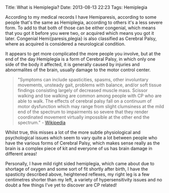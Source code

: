 Title: What is Hemiplegia?
Date: 2013-08-13 22:23
Tags: Hemiplegia

According to my medical records I have Hemiparesis, according to some people that's the same as Hemiplegia, according to others it's a less severe form. To add to that both of those can be either congenial, which means that you got it before you were two, or acquired which means you got it later. Congenial Hemi{paresis,plegia} is also classified as Cerebral Palsy, where as acquired is considered a neurological condition.

It appears to get more complicated the more people you involve, but at the end of the day Hemiplegia is a form of Cerebral Palsy, in which only one side of the body it affected, it is generally caused by injuries and abnormalites of the brain, usually damage to the motor control center.

> "Symptoms can include spasticities, spasms, other involuntary movements, unsteady gait, problems with balance, and/or soft tissue findings consisting largely of decreased muscle mass. Scissor walking and toe walking are common among people with CP who are able to walk. The effects of cerebral palsy fall on a continuum of motor dysfunction which may range from slight clumsiness at the mild end of the spectrum to impairments so severe that they render coordinated movement virtually impossible at the other end the spectrum." - [Wikipedia](https://en.wikipedia.org/wiki/Hemiplegia)

Whilst true, this misses a lot of the more subtle physiological and psychological issues which seem to vary quite a lot between people who have the various forms of Cerebral Palsy, which makes sense really as the brain is a complex piece of kit and everyone of us has brain damage in different areas!

Personally, I have mild right sided hemiplegia, which came about due to shortage of oxygen and some sort of fit shortly after birth, I have the spasticity described above, heightened reflexes, my right leg is a few centimetres shorter than my left, a variety of hypersensitivity issues and no doubt a few things I've yet to discover are CP related!


